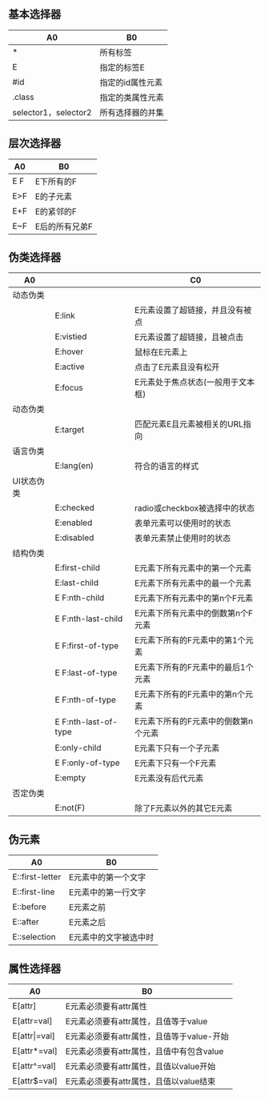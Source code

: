 ## 基本选择器


| A0 | B0 |
|---|---|
| * | 所有标签 |
| E | 指定的标签E |
| #id | 指定的id属性元素 |
| .class | 指定的类属性元素 |
| selector1，selector2 | 所有选择器的并集 |


## 层次选择器


| A0 | B0 |
|---|---|
| E F |E下所有的F |
| E>F | E的子元素 |
| E+F | E的紧邻的F |
| E~F | E后的所有兄弟F |


## 伪类选择器

| A0 |  | C0 |
|---|---|---|
| 动态伪类 |  |  |
|  |E:link |E元素设置了超链接，并且没有被点 |
|  | E:vistied | E元素设置了超链接，且被点击 |
|  | E:hover | 鼠标在E元素上 |
|  | E:active | 点击了E元素且没有松开 |
|  | E:focus | E元素处于焦点状态(一般用于文本框) |
| 动态伪类 |  |  |
|  |E:target |匹配元素E且元素被相关的URL指向 |
| 语言伪类 |  |  |
|  |E:lang(en) |符合<html lang="en"/>的语言的样式 |
| UI状态伪类 |  |  |
|  |E:checked |radio或checkbox被选择中的状态 |
|  | E:enabled | 表单元素可以使用时的状态 |
|  | E:disabled | 表单元素禁止使用时的状态 |
| 结构伪类 |  |  |
|  |E:first-child |E元素下所有元素中的第一个元素 |
|  | E:last-child | E元素下所有元素中的最一个元素 |
|  | E F:nth-child | E元素下所有元素中的第n个F元素 |
|  |E F:nth-last-child |E元素下所有元素中的倒数第n个F元素 |
|  | E F:first-of-type | E元素下所有的F元素中的第1个元素 |
|  | E F:last-of-type | E元素下所有的F元素中的最后1个元素 |
|  |E F:nth-of-type | E元素下所有的F元素中的第n个元素 |
|  | E F:nth-last-of-type | E元素下所有的F元素中的倒数第n个元素 |
|  |E:only-child |E元素下只有一个子元素 |
|  | E F:only-of-type | E元素下只有一个F元素 |
|  |E:empty| E元素没有后代元素|
| 否定伪类 |  |  |
|  |E:not(F) |除了F元素以外的其它E元素 |

## 伪元素

| A0 | B0 |
|---|---|
| E::first-letter | E元素中的第一个文字 |
| E::first-line | E元素中的第一行文字 |
| E::before | E元素之前 |
| E::after | E元素之后 |
| E::selection | E元素中的文字被选中时 |


## 属性选择器

| A0 | B0 |
|---|---|
| E[attr] |E元素必须要有attr属性 |
|E[attr=val] |E元素必须要有attr属性，且值等于value |
| E[attr\|\=val] | E元素必须要有attr属性，且值等于value-开始 |
| E[attr*=val] | E元素必须要有attr属性，且值中有包含value |
| E[attr^=val] |E元素必须要有attr属性，且值以value开始 |
| E[attr$=val] | E元素必须要有attr属性，且值以value结束|






